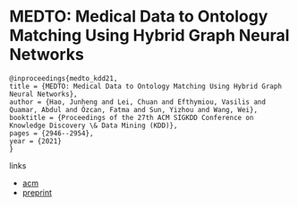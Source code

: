 # MEDTO: Medical Data to Ontology Matching Using Hybrid Graph Neural Networks

```
@inproceedings{medto_kdd21,
title = {MEDTO: Medical Data to Ontology Matching Using Hybrid Graph Neural Networks},
author = {Hao, Junheng and Lei, Chuan and Efthymiou, Vasilis and Quamar, Abdul and Özcan, Fatma and Sun, Yizhou and Wang, Wei},
booktitle = {Proceedings of the 27th ACM SIGKDD Conference on Knowledge Discovery \& Data Mining (KDD)},
pages = {2946--2954},
year = {2021}
}
```

links
- [acm](https://dl.acm.org/doi/10.1145/3447548.3467138)
- [preprint](http://web.cs.ucla.edu/~yzsun/papers/2021_KDD_OntoGNN#:~:text=In%20this%20paper%2C%20we%20propose,hierarchical%20concepts%20in%20the%20hyperbolic)

